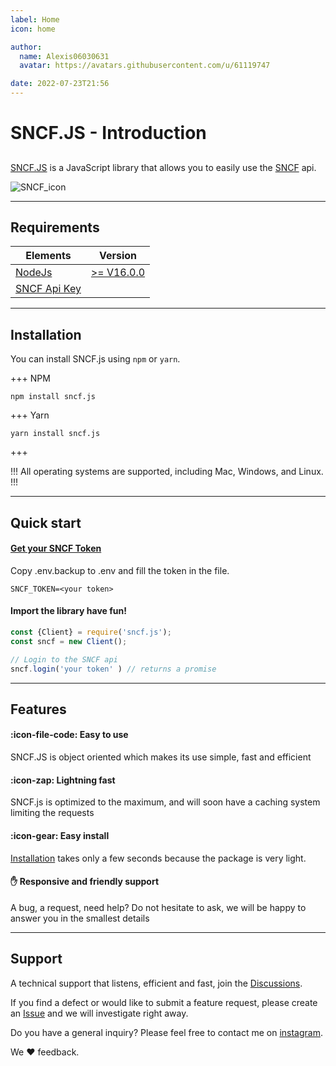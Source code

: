 ```yaml
---
label: Home
icon: home

author:
  name: Alexis06030631
  avatar: https://avatars.githubusercontent.com/u/61119747

date: 2022-07-23T21:56
---
```


# SNCF.JS - Introduction

## <div style="display:none">Introduction</div>

[SNCF.JS](/) is a JavaScript library that allows you to easily use the [SNCF](https://www.sncf.com/) api.

![](https://www.sncf.com/themes/contrib/sncf_theme/images/logo-sncf.svg "SNCF_icon")

---

## Requirements

| Elements                                  | Version                                       |
|-------------------------------------------|-----------------------------------------------|
| [NodeJs](https://nodejs.org/en/download/) | [>= V16.0.0](https://nodejs.org/en/download/) |
| [SNCF Api Key](#get-your-sncf-token)      |                                               |

---

## Installation

You can install SNCF.js using `npm` or `yarn`.

+++ NPM
```
npm install sncf.js
```
+++ Yarn
```
yarn install sncf.js
```
+++

!!!
All operating systems are supported, including Mac, Windows, and Linux.
!!!

---

## Quick start

#### [Get your SNCF Token](https://www.digital.sncf.com/startup/api/token-developpeur)

Copy .env.backup to .env and fill the token in the file.
```env .env
SNCF_TOKEN=<your token>
```

#### Import the library have fun!

```js
const {Client} = require('sncf.js');
const sncf = new Client();

// Login to the SNCF api
sncf.login('your token' ) // returns a promise 

```

---

## Features

#### :icon-file-code: Easy to use

SNCF.JS is object oriented which makes its use simple, fast and efficient

#### :icon-zap: Lightning fast

SNCF.js is optimized to the maximum, and will soon have a caching system limiting the requests

#### :icon-gear: Easy install

[Installation](#installation) takes only a few seconds because the package is very light.


#### ✋ Responsive and friendly support

A bug, a request, need help? Do not hesitate to ask, we will be happy to answer you in the smallest details

---

## Support

A technical support that listens, efficient and fast, join the [Discussions](https://github.com/Alexis06030631/sncf.js/discussions).

If you find a defect or would like to submit a feature request, please create an [Issue](https://github.com/Alexis06030631/sncf.js/issues) and we will investigate right away.

Do you have a general inquiry? Please feel free to contact me on [instagram](https://instagram.com/leko_system).

We :heart: feedback.
